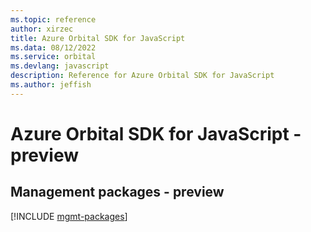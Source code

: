 ```yaml
---
ms.topic: reference
author: xirzec
title: Azure Orbital SDK for JavaScript
ms.data: 08/12/2022
ms.service: orbital
ms.devlang: javascript
description: Reference for Azure Orbital SDK for JavaScript
ms.author: jeffish
---
```

# Azure Orbital SDK for JavaScript - preview

## Management packages - preview
[!INCLUDE [mgmt-packages](orbital-mgmt-index.md)]